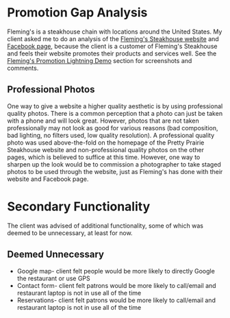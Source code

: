# Promotion Gap Analysis

Fleming's is a steakhouse chain with locations around the United States. My client asked me to do an analysis of the [Fleming's Steakhouse website](https://www.flemingssteakhouse.com) and [Facebook page](https://www.facebook.com/flemings), because the client is a customer of Fleming's Steakhouse and feels their website promotes their products and services well. See the [Fleming's Promotion Lightning Demo](flemings-promotion-lightning-demo.md) section for screenshots and comments. 

## Professional Photos

One way to give a website a higher quality aesthetic is by using professional quality photos. There is a common perception that a photo can just be taken with a phone and will look great. However, photos that are not taken professionally may not look as good for various reasons (bad composition, bad lighting, no filters used, low quality resolution). A professional quality photo was used above-the-fold on the homepage of the Pretty Prairie Steakhouse website and non-professional quality photos on the other pages, which is believed to suffice at this time. However, one way to sharpen up the look would be to commission a photographer to take staged photos to be used through the website, just as Fleming's has done with their website and Facebook page.

# Secondary Functionality

The client was advised of additional functionality, some of which was deemed to be unnecessary, at least for now.

## Deemed Unnecessary

* Google map- client felt people would be more likely to directly Google the restaurant or use GPS
* Contact form- client felt patrons would be more likely to call/email and restaurant laptop is not in use all of the time
* Reservations- client felt patrons would be more likely to call/email and restaurant laptop is not in use all of the time

